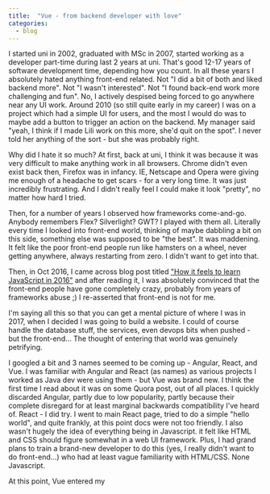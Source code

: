 ```yaml
---
title:  "Vue - from backend developer with love"
categories:
  - blog
---
```


I started uni in 2002, graduated with MSc in 2007, started working as a developer part-time during last 2 years at uni. That's good 12-17 years of software development time, depending how you count. In all these years I absolutely hated anything front-end related. Not "I did a bit of both and liked backend more". Not "I wasn't interested". Not "I found back-end work more challenging and fun". No, I actively despised being forced to go anywhere near any UI work. Around 2010 (so still quite early in my career) I was on a project which had a simple UI for users, and the most I would do was to maybe add a button to trigger an action on the backend. My manager said "yeah, I think if I made Lili work on this more, she'd quit on the spot". I never told her anything of the sort - but she was probably right.

Why did I hate it so much? At first, back at uni, I think it was because it was very difficult to make anything work in all browsers. Chrome didn't even exist back then, Firefox was in infancy. IE, Netscape and Opera were giving me enough of a headache to get scars - for a very long time. It was just incredibly frustrating. And I didn't really feel I could make it look "pretty", no matter how hard I tried.

Then, for a number of years I observed how frameworks come-and-go. Anybody remembers Flex? Silverlight? GWT? I played with them all. Literally every time I looked into front-end world, thinking of maybe dabbling a bit on this side, something else was supposed to be "the best". It was maddening. It felt like the poor front-end people run like hamsters on a wheel, never getting anywhere, always restarting from zero. I didn't want to get into that.

Then, in Oct 2016, I came across blog post titled ["How it feels to learn JavaScript in 2016"](https://hackernoon.com/how-it-feels-to-learn-javascript-in-2016-d3a717dd577f) and after reading it, I was absolutely convinced that the front-end people have gone completely crazy, probably from years of frameworks abuse ;) I re-asserted that front-end is not for me.

I'm saying all this so that you can get a mental picture of where I was in 2017, when I decided I was going to build a website. I could of course handle the database stuff, the services, even devops bits when pushed - but the front-end... The thought of entering that world was genuinely petrifying.

I googled a bit and 3 names seemed to be coming up - Angular, React, and Vue. I was familiar with Angular and React (as names) as various projects I worked as Java dev were using them - but Vue was brand new. I think the first time I read about it was on some Quora post, out of all places. I quickly discarded Angular, partly due to low popularity, partly because their complete disregard for at least marginal backwards compatibility I've heard of. React - I did try. I went to main React page, tried to do a simple "hello world", and quite frankly, at this point docs were not too friendly. I also wasn't hugely the idea of everything being in Javascript. it felt like HTML and CSS should figure somewhat in a web UI framework. Plus, I had grand plans to train a brand-new developer to do this (yes, I really didn't want to do front-end...) who had at least vague familiarity with HTML/CSS. None Javascript.

At this point, Vue entered my  
